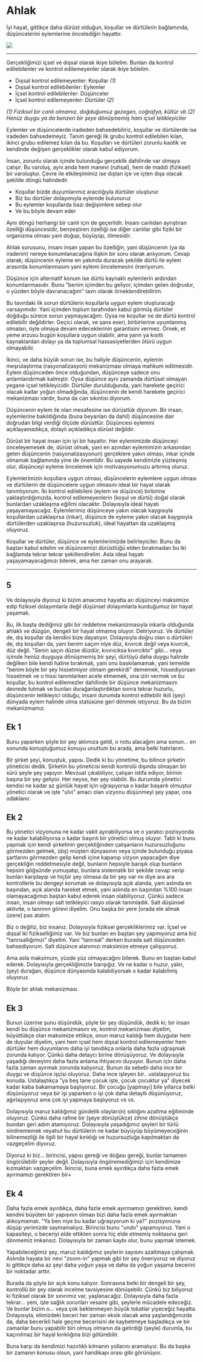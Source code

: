 # Ahlak

İyi hayat, gittikçe daha dürüst olduğun, koşullar ve dürtülerin bağlamında,
düşüncelerini eylemlerine öncelediğin hayattır.

![](ahlak.png)

---

Gerçekliğimizi içsel ve dışsal olarak ikiye bölelim. Bunları da kontrol
edilebilenler ve kontrol edilemeyenler olarak ikiye bölelim.

- Dışsal kontrol edilemeyenler: Koşullar _(1)_
- Dışsal kontrol edilebilenler: Eylemler
- İçsel kontrol edilebilenler: Düşünceler
- İçsel kontrol edilemeyenler: Dürtüler _(2)_

_(1) Fiziksel bir canlı olmamız, doğduğumuz gezegen, coğrafya, kültür vb_
_(2) Henüz duygu ya da benzeri bir şeye dönüşmemiş ham içsel tetikleyiciler_

Eylemler ve düşüncelerde iradeden bahsedebiliriz, koşullar ve dürtülerde ise
iradeden bahsedemeyiz. Tanım gereği ilk grubu kontrol edilebilen kılan, ikinci
grubu edilemez kılan da bu. Koşulları ve dürtüleri zorunlu kaotik ve kendinde
değişen gerçeklikler olarak kabul ediyorum.

İnsan, zorunlu olarak içinde bulunduğu gerçeklik dahilinde var olmaya çalışır.
Bu varoluş, aynı anda hem manevi (ruhsal), hem de maddi (fiziksel) bir
varoluştur. Çevre ile etkileşimimiz ise dıştan içe ve içten dışa olacak şekilde
döngü halindedir.

- Koşullar bizde duyumlarımız aracılığıyla dürtüler oluşturur
- Biz bu dürtüler dolayımıyla eylemde bulunuruz
- Bu eylemler koşullarda bazı değişimlere sebep olur
- Ve bu böyle devam eder

Aynı döngü herhangi bir canlı için de geçerlidir. İnsanı canlıdan ayrıştıran
özelliği düşüncesidir, benzeştiren özelliği ise diğer canlılar gibi fiziki bir
organizma olması yani doğup, büyüyüp, ölmesidir.

Ahlak sorusunu, insanı insan yapan bu özelliğin, yani düşüncenin (ya da
iradenin) nereye konumlanacağına ilişkin bir soru olarak anlıyorum. Cevap
olarak; düşüncenin eyleme en yakında duracak şekilde dürtü ile eylem arasında
konumlanmasını yani eylemi öncelemesini öneriyorum.

Düşünce için alternatif konum ise dürtü kaynaklı eylemlerin ardından
konumlanmasıdır. Bunu "benim içimden bu geliyor, içimden gelen doğrudur, o
yüzden böyle davranacağım" tavrı olarak örneklendirebilirim.

Bu tavırdaki ilk sorun dürtülerin koşullarla uygun eylem oluşturacağı
varsayımıdır. Yani içimden toplum tarafından kabul görmüş dürtüler doğduğu
sürece sorun yaşmayacağım. Oysa ne koşullar ne de dürtü kontrol edilebilir
değildirler. Geçici olarak, ve şans eseri, birbirlerine uyumlanmış olmaları,
öyle olmaya devam edeceklerinin garantisini vermez. Örnek, et yeme arzusu bugün
koşullara uygun olabilir, ama yarın ya kısıtlı kaynaklardan dolayı ya da
toplumsal hassasiyetlerden ötürü uygun olmayabilir.

İkinci, ve daha büyük sorun ise, bu haliyle düşüncenin, eylemin meşrulaştırma
(rasyonalizasyon) mekanizması olmaya mahkum edilmesidir. Eylem düşünceden önce
olduğundan, düşünceye sadece onu anlamlandırmak kalmıştır. Oysa düşünce aynı
zamanda dürtüsel olmayan yegane içsel tetikleyicidir. Dürtüler durulduğunda,
yani harekete geçirici olacak kadar yoğun olmadığında, düşüncenin de kendi
harekete geçirici mekanizması vardır, buna da can sıkıntısı diyorum.

Düşüncenin eylem ile olan mesafesine ise dürüstlük diyorum. Bir insan,
eylemlerine bakıldığında (buna beyanları da dahil) düşüncesine dair doğrudan
bilgi verdiği ölçüde dürüsttür. Düşüncesi eylemini açıklayamadıkça, dolaylı
açıkladıkça dürüst değildir.

Dürüst bir hayat insan için iyi bir hayattır. Her eylemimizde düşünceyi
önceleyemesek de, dürüst olmak, yani en azından eylemimizin arkasından gelen
düşüncenin (rasyonalizasyonun) gerçeklere yakın olması, inkar içinde olmamak
bağlamında yine de önemlidir. Bu sayede kendimizle yüzleşmiş olur, düşünceyi
eyleme öncelemek için motivasyonumuzu artırmış oluruz.

Eylemlerimizin koşullara uygun olması, düşüncelerin eylemlere uygun olması ve
dürtülerin de düşüncelere uygun olmasını ideal bir hayat olarak tanımlıyorum.
İki kontrol edilebileni (eylem ve düşünce) birbirine yaklaştırdığımızda, kontrol
edilemeyenlerin (koşul ve dürtü) doğal olarak bunlardan uzaklaşma eğilimi
olacaktır. Dolayısıyla ideal hayatı yaşayamayacağız. Eylemlerimiz düşünceye
yakın olacak kaygısıyla koşullardan uzaklaşırsa (inkar), düşünce de eyleme yakın
olacak kaygısıyla dürtülerden uzaklaşırsa (huzursuzluk), ideal hayattan da
uzaklaşmış oluyoruz.

Koşullar ve dürtüler, düşünce ve eylemlerimizde belirleyiciler. Bunu da baştan
kabul edelim ve düşüncemizi dürüstlüğü elden bırakmadan bu iki bağlamda tekrar
tekrar şekillendirelim. Asla ideal hayatı yaşayamayacağımızı bilerek, ama her
zaman onu arayarak.

---

## 5

Ve dolayısıyla diyoruz ki bizim amacımız hayatta arı düşünceyi maksimize edip
fiziksel dolayımlarla değil düşünsel dolayımlarla kurduğumuz bir hayat yaşamak.

Bu, ilk başta dediğimiz gibi bir reddetme mekanizmasıyla inkarla olduğunda
ahlaklı ve düzgün, dengeli bir hayat olmamış oluyor. Deliriyoruz. Ve dürtüler
de, dış koşullar da kendini bize dayatıyor. Dolayısıyla doğru olan o dürtüleri
de, dış koşulları da, yani benim saçım niye düz, kıvırcık değil veya kıvırcık,
düz değil. "Senin saçın düzse düzdür, kıvırıcıksa kıvırcıktır" gibi... veya
içimde henüz duyguya dönüşmemiş bir şeyi, dürtüyü daha duygu halinde değilken
bile kendi haline bırakmak, yani onu baskılamamak, yani temelde "benim böyle bir
şey hissetmiyor olmam gerekirdi" dememek, hissediyorsan hissetmek ve o hissi
tanımlarken acele etmemek, ona izin vermek ve bu koşullar, bu kontrol
edilemezler dahilinde bir düşünce mekanizmasını devrede tutmak ve bunları
durağanlaştırdıktan sonra tekrar huzurlu, düşüncenin tetikleyici olduğu, insani
durumda kontrol edilebilir ikili (şey) dünyada eylem halinde olma statüsüne geri
dönmek istiyoruz. Bu da bizim mekanizmamız.

## Ek 1

Bunu yaparken şöyle bir şey aklımıza geldi, o notu alacağım ama sonun... en
sonunda konuştuğumuz konuyu unuttum bu arada, ama belki hatırlarım.

Bir şirket şeyi, konuştuk, yapısı. Dedik ki bu yönetime, bu bilince şirketin
yöneticisi dedik. Şirketin bu yöneticisi kendi kontrolü dışında olmayan bir sürü
şeyle şey yapıyor. Mevzuat çıkabiliyor, çalışan istifa ediyor, birinin başına
bir şey geliyor. Her neyse, her şey olabilir. Bu durumda yönetici kendisi ne
kadar az günlük hayat için uğraşıyorsa o kadar başarılı olmuştur yönetici olarak
ve işte "ulvi" amacı olan vizyonu düşünmeyi şey yapar, ona odaklanır.

## Ek 2

Bu yönetici vizyonuna ne kadar vakit ayırabiliyorsa ve o yaratıcı pozisyonda ne
kadar kalabiliyorsa o kadar başırılı bir yönetici olmuş oluyor. Tabii ki bunu
yapmak için kendi şirketinin gerçekliğinden çalışanların huzursuzluğunu
görmezden gelmek, (dış) müşteri dünyasının veya içinde bulunduğu piyasa
şartlarını görmezden gelip kendi içine kapanıp vizyon yapacağım diye gerçekliğin
reddetmesiyle değil, bunların hepsiyle barışık olup bunların hepsini göğsünde
yumuşatıp, bunlara sistematik bir şekilde cevap verip bunları karşılayıp ve
hiçbir şey olmasa da bir şey var mı diye ara ara kontrollerle bu dengeyi korumak
ve dolayısıyla açık alanda, yani aslında en başından, açık alanda hareket etmek,
yani aslında en başından %100 insan olamayacağımızı baştan kabul ederek insan
olabiliyoruz. Çünkü sadece insan, insan olmayı salt tetikleyici rasyo olarak
tanımladık. Salt düşünsel aktivite, o tanrının görevi diyelim. Onu başka bir
yere [orada ele almak üzere] pas atalım.

Biz o değiliz, biz insanız. Dolayısıyla fiziksel gerçekliklerimiz var. İçsel ve
dışsal iki fizikselliğimiz var. Ve biz bunları en baştan şey yapmıyoruz ama biz
"tanrısallığımızı" diyelim. Yani "tanrısal" derken burada salt düşünceden
bahsediyorum. Salt düşünce alanımızı maksimize etmeye çalışıyoruz.

Ama asla maksimum, yüzde yüz olmayacağını bilerek. Bunu en baştan kabul ederek.
Dolayısıyla gerçekliğimizle barışığız. Ve ne kadar o huzur, yalın, (şey)
durağan, düşünce dünyasında kalabiliyorsak o kadar kalabilmiş oluyoruz.

Böyle bir ahlak mekanizması.

## Ek 3

Bunun üzerine şunu düşündük, şöyle bir şey düşündük, dedik ki; bir insan kendi
bu düşünce mekanizmasını ve, kontrol mekanizması diyelim, büyüttükçe olan
maksimize ettikçe, onun maruz kaldığı hem duygular hem de duyular diyelim, yani
hem içsel hem dışsal kontrol edilemeyenler hem dürtüler hem duyumlarını daha iyi
tanıdıkça onlarla daha fazla uğraşmak zorunda kalıyor. Çünkü daha detaycı birine
dönüşüyoruz. Ve dolayısıyla yaşadığı deneyimi daha fazla anlama ihtiyacını
duyuyor. Bunun için daha fazla zaman ayırmak zorunda kalıyoruz. Bunun da sebebi
daha ince bir duygu ve düşünce işçisi oluyoruz. Daha ince işleyen bir..
ustalaşıyoruz bu konuda. Ustalaştıkça "ya beş tane çocuk işte, çocuk çocuktur
ya" diyecek kadar kaba bakamamaya başlıyoruz. Bir çocuğu [yapmayı] bile yıllarca
belki düşünüyoruz veya bir işi yaparken o işi çok daha detayllı düşünüyoruz,
ağırlaşıyoruz ama çok iyi yapmaya başlıyoruz vs vs.

Dolayısıyla maruz kaldığımız gündelik olayları(n) sıklığını azaltma eğiliminde
oluyoruz. Çünkü daha rafine bir (şeye dönüştükçe) zihne dönüştükçe bundan geri
adım atamıyoruz. Dolayısıyla yaşadığımız şeyleri bir türlü sindirememek veyahut
bu dürtülerin ne kadar büyüyüp büyümeyeceğinin bilinemezliği ile ilgili bir
hayal kırıklığı ve huzursuzluğa kapılmaktan da vazgeçelim diyoruz.

Diyoruz ki biz... birincisi, yapısı gereği ve doğası gereği, bunlar tamamen
öngörülebilir şeyler değil. Dolayısıyla öngöremediğimizi için kendimize
kızmaktan vazgeçelim. İkincisi, buna emek ayırdıkça daha fazla emek ayırmamızı
gerektiren bir+

## Ek 4

Daha fazla emek ayırdıkça, daha fazle emek ayırmamızı gerektiren, kendi kendini
büyüten bir yapısının olması bizi daha fazla emek ayırmaktan alıkoymamalı. "Ya
ben niye bu kadar uğraşıyorum ki ya?" pozisyonuna düşüp yerimizde saymamalıyız.
Birincisi bunu "undo" yapamıyoruz. Yani o kapasiteyi, o beceriyi elde ettikten
sonra hiç elde etmemiş noktasına geri dönmemiz imkansız. Dolayısıyla bir zaman
kaybı olur, bunu yapmak istemek.

Yapabileceğimiz şey, maruz kaldığımız şeylerin sayısını azaltmaya çalışmak.
Aslında hayata bir nevi "zoom-in" yapmak gibi bir şey öneriyoruz ve diyoruz
ki gittikçe daha az şeyi daha yoğun yaşa ve daha da yoğun yaşama becerini bir
noktadar arttır.

Burada da şöyle bir açık konu kalıyor. Sonrasına belki bir dengeli bir şey,
kontrollü bir şey olarak incelme tavsiyesine dönüşebilir. Çünkü biz biliyoruz ki
fiziksel olarak bir sınırımız var, yaşlanacağız. Dolayısıyla daha fazla
tekrar... yeni, işte sağlık sorunları vesaire gibi, şeylerle mücadele edeceğiz.
Ve bunlar bizim o... veya çok beklenmeyen büyük tokatlar yiyeceğiz hayatta.
Dolayısıyla, elimizdeki beceri her zaman eksik olacak ama yaşlandığımızda da,
daha becerikli hale geçme becerisini de kaybetmeye başladıkça ve bir zamanlar
bunu yapabilir biri olmuş olmanın da getirdiği (şeyle) durumla, bu kaçınılmaz
bir hayal kırıklığına bizi götürebilir.

Buna karşı da kendimizi hazırlıklı kılmanın yollarını aramalıyız. Bu da başka
bir zamanın konusu olsun, yani handikapı orası gibi görünüyor.
